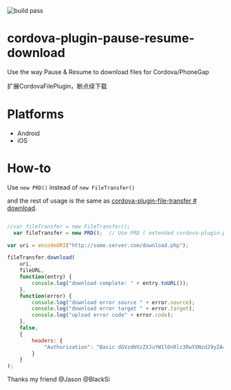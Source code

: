 
![build pass](https://travis-ci.org/vaenow/cordova-plugin-pause-resume-download.svg?branch=master)

# cordova-plugin-pause-resume-download
Use the way Pause & Resume to download files for Cordova/PhoneGap

扩展CordovaFilePlugin，断点续下载

# Platforms
  * Android 
  * iOS

# How-to

Use `new PRD()` instead of `new FileTransfer()`

and the rest of usage is the same as [cordova-plugin-file-transfer # download](https://www.npmjs.com/package/cordova-plugin-file-transfer#download).


```js

//var fileTransfer = new FileTransfer();
  var fileTransfer = new PRD();  // Use PRD ( extended cordova-plugin-pause-resume-download )

var uri = encodeURI("http://some.server.com/download.php");

fileTransfer.download(
    uri,
    fileURL,
    function(entry) {
        console.log("download complete: " + entry.toURL());
    },
    function(error) {
        console.log("download error source " + error.source);
        console.log("download error target " + error.target);
        console.log("upload error code" + error.code);
    },
    false,
    {
        headers: {
            "Authorization": "Basic dGVzdHVzZXJuYW1lOnRlc3RwYXNzd29yZA=="
        }
    }
);
```

Thanks my friend @Jason @BlackSi
